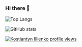 ### Hi there 👋

![Top Langs](https://github-readme-stats.vercel.app/api/top-langs/?username=illenko&layout=compact)

![GitHub stats](https://github-readme-stats.vercel.app/api?username=illenko)


[![Kostiantyn Illienko profile views](https://u8views.com/api/v1/github/profiles/16544476/views/day-week-month-total-count.svg)](https://u8views.com/github/illenko)
